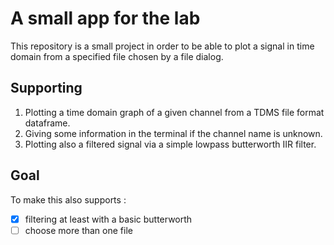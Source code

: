 # A small app for the lab
This repository is a small project in order to be able to plot a signal in time domain from a specified file chosen by a file dialog.

## Supporting
1. Plotting a time domain graph of a given channel from a TDMS file format dataframe.
2. Giving some information in the terminal if the channel name is unknown.
3. Plotting also a filtered signal via a simple lowpass butterworth IIR filter.
## Goal
To make this also supports :
- [x] filtering at least with a basic butterworth
- [ ] choose more than one file
